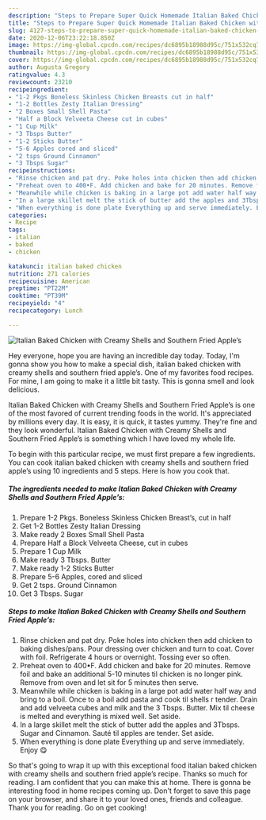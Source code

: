 ```yaml
---
description: "Steps to Prepare Super Quick Homemade Italian Baked Chicken with Creamy Shells and Southern Fried Apple’s"
title: "Steps to Prepare Super Quick Homemade Italian Baked Chicken with Creamy Shells and Southern Fried Apple’s"
slug: 4127-steps-to-prepare-super-quick-homemade-italian-baked-chicken-with-creamy-shells-and-southern-fried-apples
date: 2020-12-06T23:22:18.850Z
image: https://img-global.cpcdn.com/recipes/dc6895b18988d95c/751x532cq70/italian-baked-chicken-with-creamy-shells-and-southern-fried-apples-recipe-main-photo.jpg
thumbnail: https://img-global.cpcdn.com/recipes/dc6895b18988d95c/751x532cq70/italian-baked-chicken-with-creamy-shells-and-southern-fried-apples-recipe-main-photo.jpg
cover: https://img-global.cpcdn.com/recipes/dc6895b18988d95c/751x532cq70/italian-baked-chicken-with-creamy-shells-and-southern-fried-apples-recipe-main-photo.jpg
author: Augusta Gregory
ratingvalue: 4.3
reviewcount: 23210
recipeingredient:
- "1-2 Pkgs Boneless Skinless Chicken Breasts cut in half"
- "1-2 Bottles Zesty Italian Dressing"
- "2 Boxes Small Shell Pasta"
- "Half a Block Velveeta Cheese cut in cubes"
- "1 Cup Milk"
- "3 Tbsps Butter"
- "1-2 Sticks Butter"
- "5-6 Apples cored and sliced"
- "2 tsps Ground Cinnamon"
- "3 Tbsps Sugar"
recipeinstructions:
- "Rinse chicken and pat dry. Poke holes into chicken then add chicken to baking dishes/pans. Pour dressing over chicken and turn to coat. Cover with foil. Refrigerate 4 hours or overnight. Tossing ever so often."
- "Preheat oven to 400•F. Add chicken and bake for 20 minutes. Remove foil and bake an additional 5-10 minutes til chicken is no longer pink. Remove from oven and let sit for 5 minutes then serve."
- "Meanwhile while chicken is baking in a large pot add water half way and bring to a boil. Once to a boil add pasta and cook til shells r tender. Drain and add velveeta cubes and milk and the 3 Tbsps. Butter. Mix til cheese is melted and everything is mixed well. Set aside."
- "In a large skillet melt the stick of butter add the apples and 3Tbsps. Sugar and Cinnamon. Sauté til apples are tender. Set aside."
- "When everything is done plate Everything up and serve immediately. Enjoy 😋"
categories:
- Recipe
tags:
- italian
- baked
- chicken

katakunci: italian baked chicken 
nutrition: 271 calories
recipecuisine: American
preptime: "PT22M"
cooktime: "PT39M"
recipeyield: "4"
recipecategory: Lunch

---
```



![Italian Baked Chicken with Creamy Shells and Southern Fried Apple’s](https://img-global.cpcdn.com/recipes/dc6895b18988d95c/751x532cq70/italian-baked-chicken-with-creamy-shells-and-southern-fried-apples-recipe-main-photo.jpg)

Hey everyone, hope you are having an incredible day today. Today, I'm gonna show you how to make a special dish, italian baked chicken with creamy shells and southern fried apple’s. One of my favorites food recipes. For mine, I am going to make it a little bit tasty. This is gonna smell and look delicious.



Italian Baked Chicken with Creamy Shells and Southern Fried Apple’s is one of the most favored of current trending foods in the world. It's appreciated by millions every day. It is easy, it is quick, it tastes yummy. They're fine and they look wonderful. Italian Baked Chicken with Creamy Shells and Southern Fried Apple’s is something which I have loved my whole life.


To begin with this particular recipe, we must first prepare a few ingredients. You can cook italian baked chicken with creamy shells and southern fried apple’s using 10 ingredients and 5 steps. Here is how you cook that.

<!--inarticleads1-->

##### The ingredients needed to make Italian Baked Chicken with Creamy Shells and Southern Fried Apple’s:

1. Prepare 1-2 Pkgs. Boneless Skinless Chicken Breast’s, cut in half
1. Get 1-2 Bottles Zesty Italian Dressing
1. Make ready 2 Boxes Small Shell Pasta
1. Prepare Half a Block Velveeta Cheese, cut in cubes
1. Prepare 1 Cup Milk
1. Make ready 3 Tbsps. Butter
1. Make ready 1-2 Sticks Butter
1. Prepare 5-6 Apples, cored and sliced
1. Get 2 tsps. Ground Cinnamon
1. Get 3 Tbsps. Sugar




<!--inarticleads2-->

##### Steps to make Italian Baked Chicken with Creamy Shells and Southern Fried Apple’s:

1. Rinse chicken and pat dry. Poke holes into chicken then add chicken to baking dishes/pans. Pour dressing over chicken and turn to coat. Cover with foil. Refrigerate 4 hours or overnight. Tossing ever so often.
1. Preheat oven to 400•F. Add chicken and bake for 20 minutes. Remove foil and bake an additional 5-10 minutes til chicken is no longer pink. Remove from oven and let sit for 5 minutes then serve.
1. Meanwhile while chicken is baking in a large pot add water half way and bring to a boil. Once to a boil add pasta and cook til shells r tender. Drain and add velveeta cubes and milk and the 3 Tbsps. Butter. Mix til cheese is melted and everything is mixed well. Set aside.
1. In a large skillet melt the stick of butter add the apples and 3Tbsps. Sugar and Cinnamon. Sauté til apples are tender. Set aside.
1. When everything is done plate Everything up and serve immediately. Enjoy 😋




So that's going to wrap it up with this exceptional food italian baked chicken with creamy shells and southern fried apple’s recipe. Thanks so much for reading. I am confident that you can make this at home. There is gonna be interesting food in home recipes coming up. Don't forget to save this page on your browser, and share it to your loved ones, friends and colleague. Thank you for reading. Go on get cooking!
